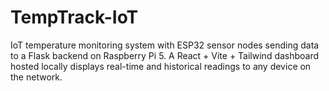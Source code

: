 # TempTrack-IoT
IoT temperature monitoring system with ESP32 sensor nodes sending data to a Flask backend on Raspberry Pi 5. A React + Vite + Tailwind dashboard hosted locally displays real-time and historical readings to any device on the network.
